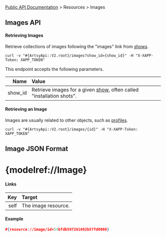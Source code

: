 [Public API Documentation](/v2) &gt; Resources &gt; Images

## Images API

#### Retrieving Images

Retrieve collections of images following the "images" link from [shows](/v2/docs/shows).

```
curl -v "#{ArtsyApi::V2.root}/images?show_id={show_id}" -H "X-XAPP-Token: XAPP_TOKEN"
```

This endpoint accepts the following parameters.

Name       | Value                                                                               |
----------:|:------------------------------------------------------------------------------------|
show_id    | Retrieve images for a given [show](/v2/docs/shows), often called "installation shots". |

#### Retrieving an Image

Images are usually related to other objects, such as [profiles](/v2/docs/profiles).

```
curl -v "#{ArtsyApi::V2.root}/images/{id}" -H "X-XAPP-Token: XAPP_TOKEN"
```

## Image JSON Format

# {modelref://Image}

#### Links

Key        | Target                                                  |
----------:|:--------------------------------------------------------|
self       | The image resource.                                     |

#### Example

``` json
#{resource://image/id=54bfdb597261692b57fd0000}
```
